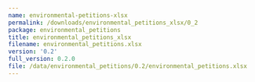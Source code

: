 ```yaml
---
name: environmental-petitions-xlsx
permalink: /downloads/environmental_petitions_xlsx/0_2
package: environmental_petitions
title: environmental_petitions_xlsx
filename: environmental_petitions.xlsx
version: '0.2'
full_version: 0.2.0
file: /data/environmental_petitions/0.2/environmental_petitions.xlsx
---
```

